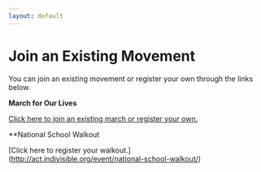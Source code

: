 ```yaml
---
layout: default
---
```


Join an Existing Movement
=========================

You can join an existing movement or register your own through the links below. 

**March for Our Lives**

[Click here to join an existing march or register your own.](https://event.marchforourlives.com/event/march-our-lives-events/search/)

**National School Walkout

[Click here to register your walkout.] (http://act.indivisible.org/event/national-school-walkout/)
